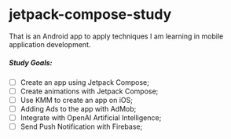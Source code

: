 
# jetpack-compose-study

That is an Android app to apply techniques I am learning in mobile application development.


##### Study Goals:
- [ ] Create an app using Jetpack Compose;
- [ ] Create animations with Jetpack Compose;
- [ ] Use KMM to create an app on iOS;
- [ ] Adding Ads to the app with AdMob;
- [ ] Integrate with OpenAI Artificial Intelligence;
- [ ] Send Push Notification with Firebase;
